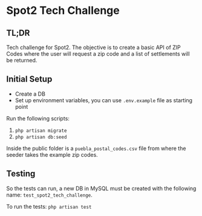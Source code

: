 # Spot2 Tech Challenge

## TL;DR
Tech challenge for Spot2. The objective is to create a basic API of ZIP Codes where the user will request
a zip code and a list of settlements will be returned.

## Initial Setup
* Create a DB
* Set up environment variables, you can use `.env.example` file as starting point

Run the following scripts:
1. `php artisan migrate`
2. `php artisan db:seed`

Inside the public folder is a `puebla_postal_codes.csv` file from where the seeder takes the example zip codes.

## Testing
So the tests can run, a new DB in MySQL must be created with the following name: `test_spot2_tech_challenge`.

To run the tests: `php artisan test`

